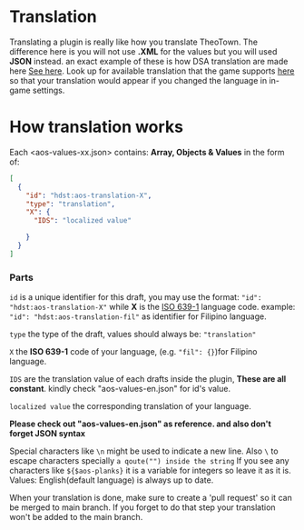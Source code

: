 # Translation
Translating a plugin is really like how you translate TheoTown. The difference here is you will not use **.XML** for the values but you will used **JSON** instead. an exact example of these is how DSA translation are made here <a href="https://github.com/TheoTown-Team/translations/tree/master/dsa">See here</a>. Look up for available translation that the game supports <a href="https://github.com/TheoTown-Team/translations">here</a> so that your translation would appear if you changed the language in in-game settings.
 
# How translation works
Each <aos-values-xx.json> contains: **Array, Objects & Values** in the form of:
```json
[
  {
    "id": "hdst:aos-translation-X",
    "type": "translation",
    "X": {
      "IDS": "localized value"

    }
  }
]
```
### Parts
```id``` is a unique identifier for this draft, you may use the format: ```"id": "hdst:aos-translation-X"``` while **X** is the <a href="http://www.loc.gov/standards/iso639-2/php/code_list.php">ISO 639-1<a> language code. example: ```"id": "hdst:aos-translation-fil"``` as identifier for Filipino language.
 
 ```type``` the type of the draft, values should always be: ```"translation"```
 
 ```X``` the **ISO 639-1** code of your language, (e.g. ```"fil": {}```)for Filipino language.
 
 ```IDS``` are the translation value of each drafts inside the plugin, **These are all constant**. kindly check "aos-values-en.json" for id's value.


```localized value``` the corresponding translation of your language.
 
**Please check out "aos-values-en.json" as reference. and also don't forget JSON syntax**
 
Special characters like ```\n``` might be used to indicate a new line. Also ```\``` to escape characters specially ```a qoute("") inside the string```
If you see any characters like ```${$aos-planks}``` it is a variable for integers so leave it as it is. Values: English(default language) is always up to date.

 
 When your translation is done, make sure to create a 'pull request' so it can be merged to main branch. If you forget to do that step your translation won't be added to the main branch.
